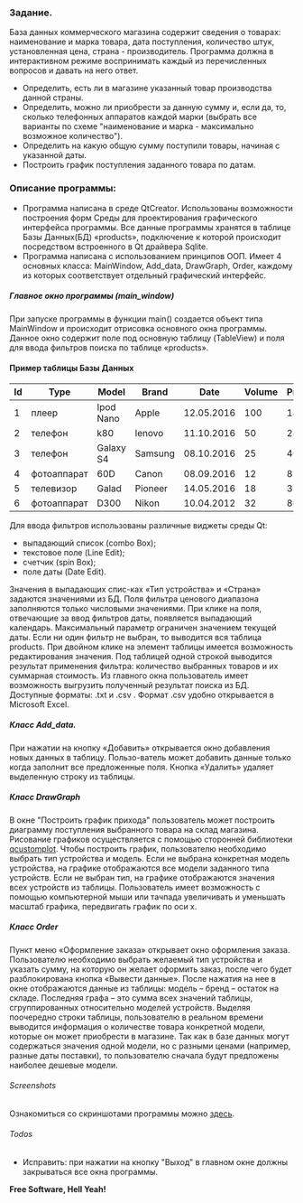 ### Задание.

База данных коммерческого магазина содержит сведения о товарах: наименование и марка товара, дата поступления, количество штук, установленная цена, страна - производитель. Программа должна в интерактивном режиме воспринимать каждый из перечисленных вопросов и давать на него ответ.

  - Определить, есть ли в магазине указанный товар производства данной страны.
  - Определить, можно ли приобрести за данную сумму и, если да, то, сколько телефонных аппаратов каждой марки (выбрать все варианты по схеме "наименование и марка - максимально возможное количество").
  - Определить на какую общую сумму поступили товары, начиная с указанной даты.
  - Построить график поступления заданного товара по датам.

### Описание программы:
  - Программа написана в среде QtCreator. Использованы возможности построения форм Среды для проектирования графического интерфейса программы. Все данные программы хранятся в таблице Базы Данных(БД) «products», подключение к которой происходит посредством встроенного в Qt драйвера Sqlite.
  - Программа написана с использованием принципов ООП. Имеет 4 основных класса: MainWindow, Add_data, DrawGraph, Order, каждому из которых соответствует отдельный графический интерфейс.
##### Главное окно программы (main_window)
При запуске программы в функции main() создается объект типа MainWindow и происходит отрисовка основного окна программы. Данное окно содержит поле под основную таблицу (TableView) и поля для ввода фильтров поиска по таблице  «products». 
#### Пример таблицы Базы Данных
| Id | Type |Model |Brand |Date |Volume |Price |Country |
| ------ | ------ | ------ | ------ |------ |------ |------ |------ |
| 1 | плеер | Ipod Nano |Apple |12.05.2016 |100 |140 |США |
| 2 | телефон |k80 |lenovo |11.10.2016 |50 |240 |Китай |
| 3 | телефон |Galaxy S4 |Samsung |08.10.2016 |25 |400 |Корея |
| 4 | фотоаппарат |60D |Canon |08.09.2016 |12 |820 |Япония |
| 5 | телевизор |Galad |Pioneer |14.05.2016 |18 |370 |Япония |
| 6 | фотоаппарат |D300 |Nikon |10.04.2012 |32|800 |Япония |

Для ввода фильтров использованы различные виджеты среды Qt:
- выпадающий список (combo Box);
- текстовое поле (Line Edit);
- счетчик (spin Box);
- поле даты (Date Edit). 

Значения в выпадающих спис-ках «Тип устройства» и «Страна» задаются значениями из БД. Поля фильтра ценового диапазона заполняются только числовыми значениями. При клике на поля, отвечающие за ввод фильтров даты, появляется выпадающий календарь. Максимальный параметр ограничен значением текущей даты.
Если ни один фильтр не выбран, то выводится вся таблица products.
При двойном клике на элемент таблицы имеется возможность редактирования значения.
Под таблицей одной строкой выводится результат применения фильтра: количество выбранных товаров и их суммарная стоимость.
Из главного окна пользователь имеет возможность выгрузить полученный результат поиска из БД. Доступные форматы: .txt и .csv . Формат .csv удобно открывается в Microsoft Excel.

##### Класс Add_data.
При нажатии на кнопку «Добавить» открывается окно добавления новых данных в таблицу. Пользо-ватель может добавить данные только когда заполнит все предложенные поля. Кнопка «Удалить» удаляет выделенную строку из таблицы.

##### Класс DrawGraph
В окне "Построить график прихода" пользователь может построить диаграмму поступления выбранного товара на склад магазина. Рисование графиков осуществляется с помощью сторонней библиотеки [qcustomplot](http://www.qcustomplot.com). Чтобы построить график, пользователю необходимо выбрать тип устройства и модель. 
Если не выбрана конкретная модель устройства, на графике отображаются все модели заданного типа устройств.
Если не выбран тип, на графике отображаются значения всех устройств из таблицы.
Пользователь имеет возможность с помощью компьютерной мыши или тачпада увеличивать и уменьшать масштаб графика, передвигать график по оси х.

##### Класс Order
Пункт меню «Оформление заказа» открывает окно оформления заказа. Пользователю необходимо выбрать желаемый тип устройства и указать сумму, на которую он желает оформить заказ, после чего будет разблокирована кнопка «Вывести данные». После нажатия на нее в окне отображаются данные из таблицы: модель – бренд – остаток на складе. Последняя графа – это сумма всех значений таблицы, сгруппированных относительно моделей устройств. 
Выделяя поочередно строки таблицы, пользователю в реальном времени выводится информация о количестве товара конкретной модели, которые он может приобрести в магазине. 
Так как в базе данных могут содержаться значения одной модели, но с разными ценами (например, разные даты поставки), то пользователю сначала будут предложены наиболее дешевые модели. 


###### Screenshots
Ознакомиться со скриншотами программы можно [здесь](https://github.com/ArtemyKlimov/Electronic-shop/tree/master/screenshots).

###### Todos

 - Исправить: при нажатии на кнопку "Выход" в главном окне должны закрываться все окна программы.



**Free Software, Hell Yeah!**

